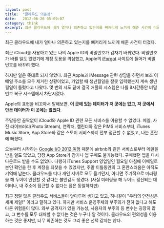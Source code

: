 ```yaml
---
layout: post
title:  "클라우드 의존성"
date:   2012-06-26 05:09:07
category: think
excerpt: 최근 클라우드에 내가 얼마나 의존하고 있는지를 뼈저리게 느끼게 해준 사건이 터졌다.
---
```


최근 클라우드에 내가 얼마나 의존하고 있는지를 뼈저리게 느끼게 해준 사건이 터졌다.

최근 iCloud를 사용하고 있는 나의 Apple ID의 비밀번호가 갑자기 바뀌었다. 비밀번호가 바뀔 일도 없었기에 계정 도용을 의심했고, Apple의 [iForgot](https://iforgot.apple.com) 사이트에 들어가 비밀번호를 바꾸려 했다.

하지만 일은 뜻대로 되지 않았다. 최근 Apple과 iMessage 관련 상담을 하면서 보조 이메일 주소를 모두 제거한 상황이었고, 가입할 때 생년월일을 잘못 입력했는지 계속 생년월일이 틀렸다고 나왔다. 몇 번의 시도 끝에 결국 애플의 시스템은 나를 8시간동안 비밀번호 복구 시스템에서 차단시켰다.

Apple의 표현을 비꼬아서 말해보면, **이 곳에 있는 데이터가 저 곳에는 없고, 저 곳에서 만든 데이터가 이 곳에는 없었다**.

주말동안 꼼짝없이 iCloud와 Apple ID 관련 모든 서비스를 이용할 수 없었다. 메일, 사진 라이브러리(Photo Stream), 연락처, 캘린더와 같은 PIMS 서비스부터, iTunes Music Store, App Store와 같은 스토어 서비스까지 전부 접근할 수 없었고, 나는 혼란에 빠졌다.

오늘부터 시작하는 [Google I/O 2012 여행](http://footprint.premi.st/) 때문에 airbnb와 같은 서비스로부터 메일을 받을 일도 많았고, 당장 App Store가 잠기니 앱 구매도 불가능했다. 구매했던 앱을 다시 다운로드 받을 수도 없었다. 다행히 iTunes Support 영업일인 월요일 아침에 이메일로 본인 확인을 한 후 계정을 되찾을 수 있었지만, 주말 이틀동안의 그 혼란스러움은 아직도 기억에 남는다. 클라우드를 떠나 개인 서버로 모두 옮기던지, 아니면 주기적으로 미러링을 해 두어야 안전할 것 같다는 불안감도 생겼다. (사실 미러링을 해 두어도 갱신되는 데이터나, 내 주소에 접근할 수 없다는 점은 동일하지만)

최근 정말 많은 클라우드 서비스들이 앞다투어 생기고 있고, 하나같이 "우리의 안전성은 세계 제일!" 이라고 말하고 있다. 하지만 서비스 운영주체의 부주의가 전혀 없다고 해도 다른 위험들이 많다. 외부 공격자가 있을 가능성, 사용자의 부주의 등 변수는 굉장히 많고, 그 변수를 모두 대처할 수 없다는 것은 누구나 알 것이다. 클라우드의 편의성을 이용하는 것은 좋지만, 너무 의존하는 것도 그리 좋은 선택 같지는 않다.